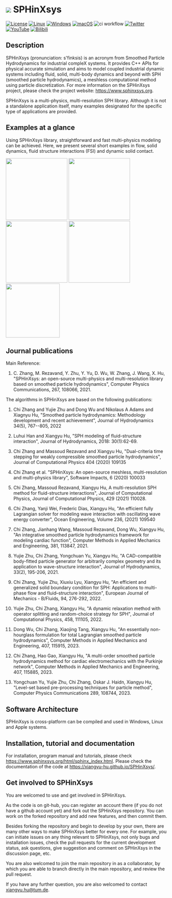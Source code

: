 # ![](SPHINXsys/logo.png) SPHinXsys

[![License](https://img.shields.io/badge/License-Apache_2.0-blue.svg)](https://opensource.org/licenses/Apache-2.0)
[![Linux](https://svgshare.com/i/Zhy.svg)](https://svgshare.com/i/Zhy.svg)
[![Windows](https://svgshare.com/i/ZhY.svg)](https://svgshare.com/i/ZhY.svg)
[![macOS](https://svgshare.com/i/ZjP.svg)](https://svgshare.com/i/ZjP.svg)
![ci workflow](https://github.com/Xiangyu-Hu/SPHinXsys/actions/workflows/ci.yml/badge.svg?event=push)
[![Twitter](https://img.shields.io/twitter/url/https/twitter.com/sphinxsys.svg?style=social&label=Follow%20%40sphinxsys)](https://twitter.com/sphinxsys)
[![YouTube](https://img.shields.io/badge/YouTube-FF0000.svg?style=flat&logo=YouTube&logoColor=white)](https://www.youtube.com/channel/UCexdJbxOn9dvim6Jg1dnCFQ)
[![Bilibili](https://img.shields.io/badge/bilibili-%E5%93%94%E5%93%A9%E5%93%94%E5%93%A9-critical)](https://space.bilibili.com/1761273682/video)

## Description

SPHinXsys (pronunciation: s'finksis) is an acronym from Smoothed Particle Hydrodynamics for industrial compleX systems. 
It provides C++ APIs for physical accurate simulation and aims to model coupled industrial dynamic systems including fluid, solid, multi-body dynamics 
and beyond with SPH (smoothed particle hydrodynamics), a meshless computational method using particle discretization. 
For more information on the SPHinXsys project, please check the project website: https://www.sphinxsys.org.

SPHinXsys is a multi-physics, multi-resolution SPH library. 
Although it is not a standalone application itself, 
many examples designated for the specific type of applications are provided.

## Examples at a glance

Using SPHinXsys library, straightforward and fast multi-physics modeling can be achieved. 
Here, we present several short examples in flow, solid dynamics, fluid structure interactions (FSI) and dynamic solid contact.

<a href="https://github.com/Xiangyu-Hu/SPHinXsys/blob/master/tests/2d_examples/test_2d_dambreak/Dambreak.cpp">
<img src="https://github.com/Xiangyu-Hu/SPHinXsys-public-files/blob/master/videos/dambreak.gif" height="192px"></a>
<a href="https://github.com/Xiangyu-Hu/SPHinXsys/blob/master/tests/2d_examples/test_2d_fsi2/fsi2.cpp"> 
<img src="https://github.com/Xiangyu-Hu/SPHinXsys-public-files/blob/master/videos/fsi-2d.gif" height="192px"></a>
<a href="https://github.com/Xiangyu-Hu/SPHinXsys/blob/master/tests/3d_examples/test_3d_elasticSolid_shell_collision/3d_elasticSolid_shell_collision.cpp"> 
<img src="https://github.com/Xiangyu-Hu/SPHinXsys-public-files/blob/master/videos/ball-shell.gif" height="192px"></a>
<a href="https://github.com/Xiangyu-Hu/SPHinXsys/blob/master/tests/3d_examples/test_3d_shell_stability_half_sphere/test_3d_shell_stability_half_sphere.cpp"> 
<img src="https://github.com/Xiangyu-Hu/SPHinXsys-public-files/blob/master/videos/half-sphere.gif" height="192px"></a>
<a href="https://github.com/Xiangyu-Hu/SPHinXsys/blob/master/tests/3d_examples/test_3d_twisting_column/twisting_column.cpp"> 
<img src="https://github.com/Xiangyu-Hu/SPHinXsys-public-files/blob/master/videos/twisting.gif" height="168px"></a>

## Journal publications

Main Reference:

1. C. Zhang, M. Rezavand, Y. Zhu, Y. Yu, D. Wu, W. Zhang, J. Wang, X. Hu, "SPHinXsys: an open-source multi-physics and multi-resolution library based on smoothed particle hydrodynamics", Computer Physics Communications, 267, 108066, 2021.

The algorithms in SPHinXsys are based on the following publications:
1. Chi Zhang and Yujie Zhu and Dong Wu and Nikolaus A Adams and Xiagnyu Hu, 
"Smoothed particle hydrodynamics: Methodology development and recent achievement", 
Journal of Hydrodynamics 34(5), 767--805, 2022 

2. Luhui Han and Xiangyu Hu, 
"SPH modeling of fluid-structure interaction", 
Journal of Hydrodynamics, 2018: 30(1):62-69.

3. Chi Zhang and Massoud Rezavand and Xiangyu Hu, 
"Dual-criteria time stepping for weakly compressible smoothed particle hydrodynamics", 
Journal of Computational Physics 404 (2020) 109135

4. Chi Zhang et al. 
"SPHinXsys: An open-source meshless, multi-resolution and multi-physics library",
Software Impacts, 6 (2020) 100033

5. Chi Zhang, Massoud Rezavand, Xiangyu Hu,
A multi-resolution SPH method for fluid-structure interactions",
Journal of Computational Physics,  Journal of Computational Physics, 429 (2021) 110028.

6. Chi Zhang, Yanji Wei, Frederic Dias, Xiangyu Hu,
"An efficient fully Lagrangian solver for modeling wave interaction with oscillating wave energy converter",
Ocean Engineering, 
Volume 236, (2021) 109540

7. Chi Zhang, Jianhang Wang, Massoud Rezavand, Dong Wu, Xiangyu Hu,
"An integrative smoothed particle hydrodynamics framework for modeling cardiac function",
 Computer Methods in Applied Mechanics and Engineering, 381, 113847, 2021.

8. Yujie Zhu, Chi Zhang, Yongchuan Yu, Xiangyu Hu, "A CAD-compatible body-fitted particle generator for arbitrarily complex geometry and its application to wave-structure interaction", Journal of Hydrodynamics, 33(2), 195-206, 2021. 

9. Chi Zhang, Yujie Zhu, Xiuxiu Lyu, Xiangyu Hu, "An efficient and generalized solid boundary condition for SPH: Applications to multi-phase flow and fluid–structure interaction", European Journal of Mechanics - B/Fluids, 94, 276-292, 2022. 

10. Yujie Zhu, Chi Zhang, Xiangyu Hu, "A dynamic relaxation method with operator splitting and random-choice strategy for SPH", Journal of Computational Physics, 458,
111105, 2022.

11. Dong Wu, Chi Zhang, Xiaojing Tang, Xiangyu Hu, "An essentially non-hourglass formulation for total Lagrangian smoothed particle hydrodynamics", Computer Methods in Applied Mechanics and Engineering, 407, 115915, 2023.

12. Chi Zhang, Hao Gao, Xiangyu Hu, "A multi-order smoothed particle hydrodynamics method for cardiac electromechanics with the Purkinje network", Computer Methods in Applied Mechanics and Engineering, 407, 115885, 2023.

13. Yongchuan Yu, Yujie Zhu, Chi Zhang, Oskar J. Haidn, Xiangyu Hu, "Level-set based pre-processing techniques for particle method", Computer Physics Communications 289, 108744, 2023.

## Software Architecture

SPHinXsys is cross-platform can be compiled and used in Windows, Linux and Apple systems.

## Installation, tutorial and documentation

For installation, program manual and tutorials, please check https://www.sphinxsys.org/html/sphinx_index.html. 
Please check the documentation of the code at https://xiangyu-hu.github.io/SPHinXsys/.

## Get involved to SPHinXsys

You are welcomed to use and get involved in SPHinXsys.

As the code is on git-hub, you can register an account there (if you do not have a github account yet) 
and fork out the SPHinXsys repository.
You can work on the forked repository and add new features, and then commit them. 

Besides forking the repository and begin to develop by your own, 
there are many other ways to make SPHinXsys better for every one.
For example, you can initiate issues on any thing relevant to SPHinXsys, not only bugs and installation issues,
check the pull requests for the current development status,
ask questions, give suggestion and comment on SPHinXsys in the discussion page, etc.   

You are also welcomed to join the main repository in as a collaborator, 
by which you are able to branch directly in the main repository, 
and review the pull request. 

If you have any further question, you are also welcomed to contact xiangyu.hu@tum.de.